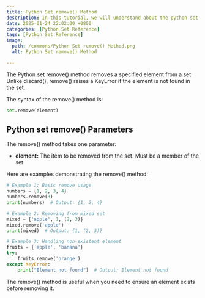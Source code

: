 ```yaml
---
title: Python Set remove() Method 
description: In this tutorial, we will understand about the python set remove() method and its uses.
date: 2025-01-24 22:02:00 +0800
categories: [Python Set Reference]
tags: [Python Set Reference]
image:
  path: /commons/Python Set remove() Method.png
  alt: Python Set remove() Method 

---
```


The Python set remove() method removes a specified element from a set. Unlike discard(), remove() raises a KeyError if the element is not found in the set.

The syntax of the remove() method is:

```python
set.remove(element)
```

<script type="text/javascript">
	atOptions = {
		'key' : 'f934c5057f4cfe34762901514605d248',
		'format' : 'iframe',
		'height' : 180,
		'width' : 300,
		'params' : {}
	};
</script>
<script type="text/javascript" src="//www.highperformanceformat.com/f934c5057f4cfe34762901514605d248/invoke.js"></script>
## Python set remove() Parameters

The remove() method takes one parameter:

* **element:** The item to be removed from the set. Must be a member of the set.
<script type="text/javascript">
	atOptions = {
		'key' : 'f934c5057f4cfe34762901514605d248',
		'format' : 'iframe',
		'height' : 180,
		'width' : 300,
		'params' : {}
	};
</script>
<script type="text/javascript" src="//www.highperformanceformat.com/f934c5057f4cfe34762901514605d248/invoke.js"></script>

Here are examples demonstrating the remove() method:

```python
# Example 1: Basic remove usage
numbers = {1, 2, 3, 4}
numbers.remove(3)
print(numbers)  # Output: {1, 2, 4}

# Example 2: Removing from mixed set
mixed = {'apple', 1, (2, 3)}
mixed.remove('apple')
print(mixed)  # Output: {1, (2, 3)}

# Example 3: Handling non-existent element
fruits = {'apple', 'banana'}
try:
    fruits.remove('orange')
except KeyError:
    print("Element not found")  # Output: Element not found
```

<script type="text/javascript">
	atOptions = {
		'key' : 'f934c5057f4cfe34762901514605d248',
		'format' : 'iframe',
		'height' : 180,
		'width' : 300,
		'params' : {}
	};
</script>
<script type="text/javascript" src="//www.highperformanceformat.com/f934c5057f4cfe34762901514605d248/invoke.js"></script>
The remove() method is useful when you need to ensure an element exists before removing it.